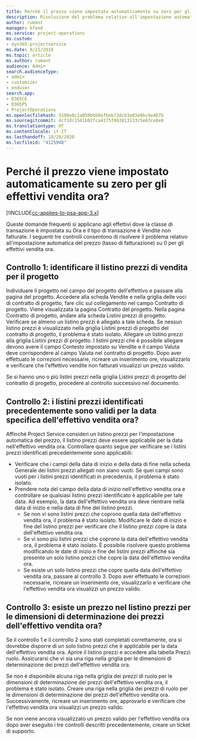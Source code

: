 ```yaml
---
title: Perché il prezzo viene impostato automaticamente su zero per gli effettivi vendita ora?
description: Risoluzione del problema relativo all'impostazione automatica su zero del prezzo per gli effettivi vendita ora.
author: rumant
manager: kfend
ms.service: project-operations
ms.custom:
- dyn365-projectservice
ms.date: 8/21/2018
ms.topic: article
ms.author: rumant
audience: Admin
search.audienceType:
- admin
- customizer
- enduser
search.app:
- D365CE
- D365PS
- ProjectOperations
ms.openlocfilehash: 5106e8c1a059bbb0efbeb73dc63e03e8bc9e4b7b
ms.sourcegitcommit: 4cf1dc1561b92fca4175f0b3813133c5e63ce8e6
ms.translationtype: HT
ms.contentlocale: it-IT
ms.lasthandoff: 10/28/2020
ms.locfileid: "4125948"
---
```

# <a name="why-is-price-defaulting-to-zero-on-time-sales-actuals"></a>Perché il prezzo viene impostato automaticamente su zero per gli effettivi vendita ora?

[!INCLUDE[cc-applies-to-psa-app-3.x](../includes/cc-applies-to-psa-app-3x.md)]

Queste domande frequenti si applicano agli effettivi dove la classe di transazione è impostata su Ora e il tipo di transazione è Vendite non fatturate. I seguenti tre controlli consentono di risolvere il problema relativo all'impostazione automatica del prezzo (tasso di fatturazione) su 0 per gli effettivi vendita ora.

## <a name="check-1-identify-the-sales-price-list-for-the-project"></a>Controllo 1: identificare il listino prezzi di vendita per il progetto

Individuare il progetto nel campo del progetto dell'effettivo e passare alla pagina del progetto. Accedere alla scheda Vendite e nella griglia delle voci di contratto di progetto, fare clic sul collegamento nel campo Contratto di progetto. Viene visualizzata la pagina Contratto del progetto. Nella pagina Contratto di progetto, andare alla scheda Listini prezzi di progetto. Verificare se almeno un listino prezzi è allegato a tale scheda. Se nessun listino prezzi è visualizzato nella griglia Listini prezzi di progetto del contratto di progetto, il problema è stato isolato. Allegare un listino prezzi alla griglia Listini prezzi di progetto. I listini prezzi che è possibile allegare devono avere il campo Contesto impostato su Vendite e il campo Valuta deve corrispondere al campo Valuta nel contratto di progetto. Dopo aver effettuato le correzioni necessarie, ricreare un inserimento ore, visualizzarlo e verificare che l'effettivo vendite non fatturati visualizzi un prezzo valido. 

Se si hanno uno o più listini prezzi nella griglia Listini prezzi di progetto del contratto di progetto, procedere al controllo successivo nel documento.

## <a name="check-2-are-any-of-the-price-lists-identified-above-valid-for-the-specific-date-of-the-time-sales-actual"></a>Controllo 2: i listini prezzi identificati precedentemente sono validi per la data specifica dell'effettivo vendita ora?

Affinché Project Service consideri un listino prezzi per l'impostazione automatica del prezzo, il listino prezzi deve essere applicabile per la data nell'effettivo vendita ora. Controllare quanto segue per verificare se i listini prezzi identificati precedentemente sono applicabili:
- Verificare che i campi della data di inizio e della data di fine nella scheda Generale dei listini prezzi allegati non siano vuoti. Se quei campi sono vuoti per i listini prezzi identificati in precedenza, il problema è stato isolato. 
- Prendere nota del campo della data di inizio nell'effettivo vendita ora e controllare se qualsiasi listino prezzi identificato è applicabile per tale data. Ad esempio, la data dell'effettivo vendita ora deve rientrare nella data di inizio e nella data di fine del listino prezzi. 
    - Se non vi sono listini prezzi che coprono quella data dell'effettivo vendita ora, il problema è stato isolato. Modificare le date di inizio e fine del listino prezzi per verificare che il listino prezzi copre la data dell'effettivo vendita ora. 
    - Se vi sono più listini prezzi che coprono la data dell'effettivo vendita ora, il problema è stato isolato. È possibile risolvere questo problema modificando le date di inizio e fine dei listini prezzi affinché sia presente un solo listino prezzi che copre la data dell'effettivo vendita ora. 
    - Se esiste un solo listino prezzi che copre quella data dell'effettivo vendita ora, passare al controllo 3.
Dopo aver effettuato le correzioni necessarie, ricreare un inserimento ore, visualizzarlo e verificare che l'effettivo vendita ora visualizzi un prezzo valido.

## <a name="check-3-is-there-a-price-in-the-price-list-for-the-pricing-dimensions-on-the-time-sales-actual"></a>Controllo 3: esiste un prezzo nel listino prezzi per le dimensioni di determinazione dei prezzi dell'effettivo vendita ora?

Se il controllo 1 e il controllo 2 sono stati completati correttamente, ora si dovrebbe disporre di un solo listino prezzi che è applicabile per la data dell'effettivo vendita ora. Aprire il listino prezzi e accedere alla tabella Prezzi ruolo. Assicurarsi che vi sia una riga nella griglia per le dimensioni di determinazione dei prezzi dell'effettivo vendita ora.

Se non è disponibile alcuna riga nella griglia dei prezzi di ruolo per le dimensioni di determinazione dei prezzi dell'effettivo vendita ora, il problema è stato isolato. Creare una riga nella griglia dei prezzi di ruolo per le dimensioni di determinazione dei prezzi dell'effettivo vendita ora. Successivamente, ricreare un inserimento ore, approvarlo e verificare che l'effettivo vendita ora visualizzi un prezzo valido.

Se non viene ancora visualizzato un prezzo valido per l'effettivo vendita ora dopo aver eseguito i tre controlli descritti precedentemente, creare un ticket di supporto. 

